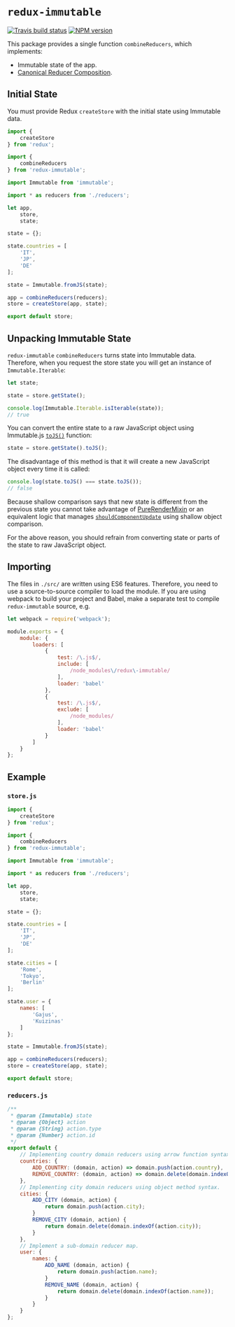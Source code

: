 # `redux-immutable`

[![Travis build status](http://img.shields.io/travis/gajus/redux-immutable/master.svg?style=flat-square)](https://travis-ci.org/gajus/redux-immutable)
[![NPM version](http://img.shields.io/npm/v/redux-immutable.svg?style=flat-square)](https://www.npmjs.org/package/redux-immutable)

This package provides a single function `combineReducers`, which implements:

* Immutable state of the app.
* [Canonical Reducer Composition](https://github.com/gajus/canonical-reducer-composition).

## Initial State

You must provide Redux `createStore` with the initial state using Immutable data.

```js
import {
    createStore
} from 'redux';

import {
    combineReducers
} from 'redux-immutable';

import Immutable from 'immutable';

import * as reducers from './reducers';

let app,
    store,
    state;

state = {};

state.countries = [
    'IT',
    'JP',
    'DE'
];

state = Immutable.fromJS(state);

app = combineReducers(reducers);
store = createStore(app, state);

export default store;
```

## Unpacking Immutable State

`redux-immutable` `combineReducers` turns state into Immutable data. Therefore, when you request the store state you will get an instance of `Immutable.Iterable`:

```js
let state;

state = store.getState();

console.log(Immutable.Iterable.isIterable(state));
// true
```

You can convert the entire state to a raw JavaScript object using Immutable.js [`toJS()`](https://facebook.github.io/immutable-js/docs/#/Iterable/toJS) function:

```js
state = store.getState().toJS();
```

The disadvantage of this method is that it will create a new JavaScript object every time it is called:

```js
console.log(state.toJS() === state.toJS());
// false
```

Because shallow comparison says that new state is different from the previous state you cannot take advantage of [PureRenderMixin](https://facebook.github.io/react/docs/pure-render-mixin.html) or an equivalent logic that manages [`shouldComponentUpdate`](https://facebook.github.io/react/docs/component-specs.html#updating-shouldcomponentupdate) using shallow object comparison.

For the above reason, you should refrain from converting state or parts of the state to raw JavaScript object.

## Importing

The files in `./src/` are written using ES6 features. Therefore, you need to use a source-to-source compiler to load the module. If you are using webpack to build your project and Babel, make a separate test to compile `redux-immutable` source, e.g.

```js
let webpack = require('webpack');

module.exports = {
    module: {
        loaders: [
            {
                test: /\.js$/,
                include: [
                    /node_modules\/redux\-immutable/
                ],
                loader: 'babel'
            },
            {
                test: /\.js$/,
                exclude: [
                    /node_modules/
                ],
                loader: 'babel'
            }
        ]
    }
};
```

## Example

### `store.js`

```js
import {
    createStore
} from 'redux';

import {
    combineReducers
} from 'redux-immutable';

import Immutable from 'immutable';

import * as reducers from './reducers';

let app,
    store,
    state;

state = {};

state.countries = [
    'IT',
    'JP',
    'DE'
];

state.cities = [
    'Rome',
    'Tokyo',
    'Berlin'
];

state.user = {
    names: [
        'Gajus',
        'Kuizinas'
    ]
};

state = Immutable.fromJS(state);

app = combineReducers(reducers);
store = createStore(app, state);

export default store;
```

### `reducers.js`

```js
/**
 * @param {Immutable} state
 * @param {Object} action
 * @param {String} action.type
 * @param {Number} action.id
 */
export default {
    // Implementing country domain reducers using arrow function syntax.
    countries: {
        ADD_COUNTRY: (domain, action) => domain.push(action.country),
        REMOVE_COUNTRY: (domain, action) => domain.delete(domain.indexOf(action.country))
    },
    // Implementing city domain reducers using object method syntax.
    cities: {
        ADD_CITY (domain, action) {
            return domain.push(action.city);
        }
        REMOVE_CITY (domain, action) {
            return domain.delete(domain.indexOf(action.city));
        }
    },
    // Implement a sub-domain reducer map.
    user: {
        names: {
            ADD_NAME (domain, action) {
                return domain.push(action.name);
            }
            REMOVE_NAME (domain, action) {
                return domain.delete(domain.indexOf(action.name));
            }
        }
    }
};
```
